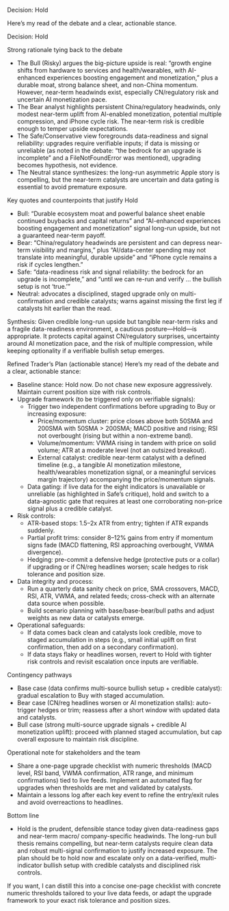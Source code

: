 Decision: Hold

Here’s my read of the debate and a clear, actionable stance.

Decision: Hold

Strong rationale tying back to the debate
- The Bull (Risky) argues the big-picture upside is real: “growth engine shifts from hardware to services and health/wearables, with AI-enhanced experiences boosting engagement and monetization,” plus a durable moat, strong balance sheet, and non-China momentum. However, near-term headwinds exist, especially CN/regulatory risk and uncertain AI monetization pace.
- The Bear analyst highlights persistent China/regulatory headwinds, only modest near-term uplift from AI-enabled monetization, potential multiple compression, and iPhone cycle risk. The near-term risk is credible enough to temper upside expectations.
- The Safe/Conservative view foregrounds data-readiness and signal reliability: upgrades require verifiable inputs; if data is missing or unreliable (as noted in the debate: “the bedrock for an upgrade is incomplete” and a FileNotFoundError was mentioned), upgrading becomes hypothesis, not evidence.
- The Neutral stance synthesizes: the long-run asymmetric Apple story is compelling, but the near-term catalysts are uncertain and data gating is essential to avoid premature exposure.

Key quotes and counterpoints that justify Hold
- Bull: “Durable ecosystem moat and powerful balance sheet enable continued buybacks and capital returns” and “AI-enhanced experiences boosting engagement and monetization” signal long-run upside, but not a guaranteed near-term payoff.
- Bear: “China/regulatory headwinds are persistent and can depress near-term visibility and margins,” plus “AI/data-center spending may not translate into meaningful, durable upside” and “iPhone cycle remains a risk if cycles lengthen.”
- Safe: “data-readiness risk and signal reliability: the bedrock for an upgrade is incomplete,” and “until we can re-run and verify … the bullish setup is not ‘true.’”
- Neutral: advocates a disciplined, staged upgrade only on multi-confirmation and credible catalysts; warns against missing the first leg if catalysts hit earlier than the read.

Synthesis: Given credible long-run upside but tangible near-term risks and a fragile data-readiness environment, a cautious posture—Hold—is appropriate. It protects capital against CN/regulatory surprises, uncertainty around AI monetization pace, and the risk of multiple compression, while keeping optionality if a verifiable bullish setup emerges.

Refined Trader’s Plan (actionable stance)
Here’s my read of the debate and a clear, actionable stance:
- Baseline stance: Hold now. Do not chase new exposure aggressively. Maintain current position size with risk controls.
- Upgrade framework (to be triggered only on verifiable signals):
  - Trigger two independent confirmations before upgrading to Buy or increasing exposure:
    - Price/momentum cluster: price closes above both 50SMA and 200SMA with 50SMA > 200SMA; MACD positive and rising; RSI not overbought (rising but within a non-extreme band).
    - Volume/momentum: VWMA rising in tandem with price on solid volume; ATR at a moderate level (not an outsized breakout).
    - External catalyst: credible near-term catalyst with a defined timeline (e.g., a tangible AI monetization milestone, health/wearables monetization signal, or a meaningful services margin trajectory) accompanying the price/momentum signals.
  - Data gating: if live data for the eight indicators is unavailable or unreliable (as highlighted in Safe’s critique), hold and switch to a data-agnostic gate that requires at least one corroborating non-price signal plus a credible catalyst.
- Risk controls:
  - ATR-based stops: 1.5–2x ATR from entry; tighten if ATR expands suddenly.
  - Partial profit trims: consider 8–12% gains from entry if momentum signs fade (MACD flattening, RSI approaching overbought, VWMA divergence).
  - Hedging: pre-commit a defensive hedge (protective puts or a collar) if upgrading or if CN/reg headlines worsen; scale hedges to risk tolerance and position size.
- Data integrity and process:
  - Run a quarterly data sanity check on price, SMA crossovers, MACD, RSI, ATR, VWMA, and related feeds; cross-check with an alternate data source when possible.
  - Build scenario planning with base/base-bear/bull paths and adjust weights as new data or catalysts emerge.
- Operational safeguards:
  - If data comes back clean and catalysts look credible, move to staged accumulation in steps (e.g., small initial uplift on first confirmation, then add on a secondary confirmation).
  - If data stays flaky or headlines worsen, revert to Hold with tighter risk controls and revisit escalation once inputs are verifiable.

Contingency pathways
- Base case (data confirms multi-source bullish setup + credible catalyst): gradual escalation to Buy with staged accumulation.
- Bear case (CN/reg headlines worsen or AI monetization stalls): auto-trigger hedges or trim; reassess after a short window with updated data and catalysts.
- Bull case (strong multi-source upgrade signals + credible AI monetization uplift): proceed with planned staged accumulation, but cap overall exposure to maintain risk discipline.

Operational note for stakeholders and the team
- Share a one-page upgrade checklist with numeric thresholds (MACD level, RSI band, VWMA confirmation, ATR range, and minimum confirmations) tied to live feeds. Implement an automated flag for upgrades when thresholds are met and validated by catalysts.
- Maintain a lessons log after each key event to refine the entry/exit rules and avoid overreactions to headlines.

Bottom line
- Hold is the prudent, defensible stance today given data-readiness gaps and near-term macro/ company-specific headwinds. The long-run bull thesis remains compelling, but near-term catalysts require clean data and robust multi-signal confirmation to justify increased exposure. The plan should be to hold now and escalate only on a data-verified, multi-indicator bullish setup with credible catalysts and disciplined risk controls.

If you want, I can distill this into a concise one-page checklist with concrete numeric thresholds tailored to your live data feeds, or adapt the upgrade framework to your exact risk tolerance and position sizes.